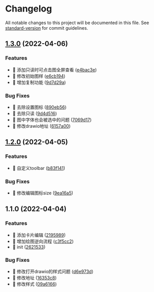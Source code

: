 # Changelog

All notable changes to this project will be documented in this file. See [standard-version](https://github.com/conventional-changelog/standard-version) for commit guidelines.

## [1.3.0](https://github.com/zhaodeezhu/xioo-docs/compare/v1.2.0...v1.3.0) (2022-04-06)


### Features

* 🚀 添加只读时可点击图全屏查看 ([e4bac3e](https://github.com/zhaodeezhu/xioo-docs/commit/e4bac3edf1ad221a82c9b7bd01a0e226e5f2a823))
* 🚀 修改初始图样 ([e6cb194](https://github.com/zhaodeezhu/xioo-docs/commit/e6cb194bcb1afce946eddb054ff86c04cb27d9a8))
* 🚀 增加复制功能 ([9d7d29a](https://github.com/zhaodeezhu/xioo-docs/commit/9d7d29a328796ef394812b70885b619c6da90e47))


### Bug Fixes

* 🐛 去除设置图标 ([890eb56](https://github.com/zhaodeezhu/xioo-docs/commit/890eb5672991bd9b81cf8ea839a4edcf58dcdf16))
* 🐛 去除只读 ([9d4d516](https://github.com/zhaodeezhu/xioo-docs/commit/9d4d51617cff5a1bf4ee0b345f6a635474b17d56))
* 🐛 图中字体也会被选中的问题 ([7069d17](https://github.com/zhaodeezhu/xioo-docs/commit/7069d179e157e7bfe036739426eb5379567e6df1))
* 🐛 修改drawio地址 ([6157a00](https://github.com/zhaodeezhu/xioo-docs/commit/6157a004f1d741c8864f16e2b255de298d1f414e))

## [1.2.0](https://github.com/zhaodeezhu/xioo-docs/compare/v1.1.0...v1.2.0) (2022-04-05)


### Features

* 🚀 自定义toolbar ([b83f141](https://github.com/zhaodeezhu/xioo-docs/commit/b83f1412757377fe789cbccb2fd0eab7f2ac72c4))


### Bug Fixes

* 🐛 修改编辑图标size ([9ea16a5](https://github.com/zhaodeezhu/xioo-docs/commit/9ea16a56da1a341821d008f29bd5cef035a9eb3f))

## 1.1.0 (2022-04-04)


### Features

* 🚀 添加卡片编辑 ([2195989](https://github.com/zhaodeezhu/xioo-docs/commit/219598917d7ae3ced61f88ff5d4d8a5125322fc5))
* 🚀 增加绘图逆向流程 ([c3f5cc2](https://github.com/zhaodeezhu/xioo-docs/commit/c3f5cc2993c8fccc7623fdd7f748702aa2293623))
* 🚀 init ([2621533](https://github.com/zhaodeezhu/xioo-docs/commit/262153387d67a63fbb97dbc878336799fe73f612))


### Bug Fixes

* 🐛 修改打开drawio的样式问题 ([d6e973d](https://github.com/zhaodeezhu/xioo-docs/commit/d6e973d0777d3c7f765c0ad434c1f485f31f9cc2))
* 🐛 修改地址 ([16353c8](https://github.com/zhaodeezhu/xioo-docs/commit/16353c8f0b769c36ddec6d4b0eebc5f2083d4394))
* 🐛 修改样式 ([09a6166](https://github.com/zhaodeezhu/xioo-docs/commit/09a61668c1fb45fba122beea6af39985228864d4))
